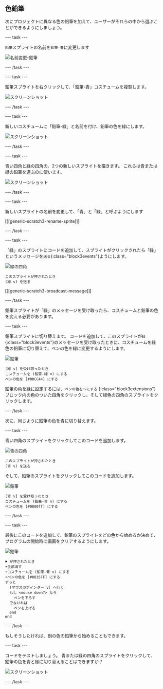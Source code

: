 ## 色鉛筆

次にプロジェクトに異なる色の鉛筆を加えて、ユーザーがそれらの中から選ぶことができるようにしましょう。

\--- task \---

`鉛筆`スプライトの名前を`鉛筆-青`に変更します

![名前変更-鉛筆](images/rename-pencil.png)

\--- /task \---

\--- task \---

鉛筆スプライトを右クリックして、「鉛筆-青」コスチュームを複製します。

![スクリーンショット](images/paint-blue-duplicate.png)

\--- /task \---

\--- task \---

新しいコスチュームに「鉛筆-緑」と名前を付け、鉛筆の色を緑にします。

![スクリーンショット](images/paint-pencil-green.png)

\--- /task \---

\--- task \---

青い四角と緑の四角の、2つの新しいスプライトを描きます。 これらは青または緑の鉛筆を選ぶのに使います。

![スクリーンショット](images/paint-selectors.png)

\--- /task \---

\--- task \---

新しいスプライトの名前を変更して、「青」と「緑」と呼ぶようにします

[[[generic-scratch3-rename-sprite]]]

\--- /task \---

\--- task \---

「緑」のスプライトにコードを追加して、スプライトがクリックされたら「緑」というメッセージを`送る`{:class="block3events"}ようにします。

![緑の四角](images/green_square.png)

```blocks3
このスプライトが押されたとき
(緑 v) を送る
```

[[[generic-scratch3-broadcast-message]]]

\--- /task \---

鉛筆スプライトが「緑」のメッセージを受け取ったら、コスチュームと鉛筆の色を変える必要があります。

\--- task \---

鉛筆スプライトに切り替えます。 コードを追加して、このスプライトが`緑`{:class="block3events"}のメッセージを受け取ったときに、コスチュームを緑色の鉛筆に切り替えて、ペンの色を緑に変更するようにします。

![鉛筆](images/pencil.png)

```blocks3
[緑 v] を受け取ったとき
コスチュームを (鉛筆-緑 v) にする
ペンの色を [#00CC44] にする
```

鉛筆の色を緑に設定するには、`ペンの色を～にする` {:class="block3extensions"}ブロック内の色のついた四角をクリックし、そして緑色の四角のスプライトをクリックします。

\--- /task \---

次に、同じように鉛筆の色を青に切り替えます。

\--- task \---

青い四角のスプライトをクリックしてこのコードを追加します。

![青の四角](images/blue_square.png)

```blocks3
このスプライトが押されたとき
(青 v) を送る
```

そして、鉛筆のスプライトをクリックしてこのコードを追加します。

![鉛筆](images/pencil.png)

```blocks3
[青 v] を受け取ったとき
コスチュームを (鉛筆-青 v) にする
ペンの色を [#0000ff] にする
```

\--- /task \---

\--- task \---

最後にこのコードを追加して、鉛筆のスプライトをどの色から始めるか決めて、プログラムの開始時に画面をクリアするようにします。

![鉛筆](images/pencil.png)

```blocks3
⚑ が押されたとき
+全部消す
+コスチュームを (鉛筆-青 v) にする
+ペンの色を [#0035FF] にする
ずっと 
  (マウスのポインター v) へ行く
  もし <mouse down?> なら 
    ペンを下ろす
  でなければ 
    ペンを上げる
  end
end
```

\--- /task \---

もしそうしたければ、別の色の鉛筆から始めることもできます。

\--- task \---

コードをテストしましょう。 青または緑の四角のスプライトをクリックして、鉛筆の色を青と緑に切り替えることはできますか？

![スクリーンショット](images/paint-pens-test.png)

\--- /task \---